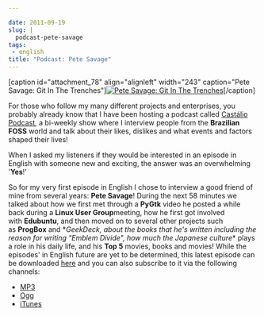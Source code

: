 ```yaml
---

date: 2011-09-19
slug: |
  podcast-pete-savage
tags:
 - english
title: "Podcast: Pete Savage"
---
```


\[caption id="attachment_78" align="alignleft" width="243" caption="Pete
Savage: Git In The Trenches"\][![Pete Savage: Git In The
Trenches](http://www.castalio.info/wp-content/uploads/2011/09/petesavage-243x300.png)](http://www.castalio.info/wp-content/uploads/2011/09/petesavage.png)\[/caption\]

For those who follow my many different projects and enterprises, you
probably already know that I have been hosting a podcast called
[Castálio Podcast](http://www.castalio.info/), a bi-weekly show where I
interview people from the **Brazilian FOSS** world and talk about their
likes, dislikes and what events and factors shaped their lives!

When I asked my listeners if they would be interested in an episode in
English with someone new and exciting, the answer was an overwhelming
'**Yes**!'

So for my very first episode in English I chose to interview a good
friend of mine from several years: **Pete Savage**! During the next 58
minutes we talked about how we first met through a **PyGtk** video he
posted a while back during a **Linux User Group**meeting, how he first
got involved with **Edubuntu**, and then moved on to several other
projects such as **ProgBox** and \**GeekDeck, about the books that he's
written including the reason for writing "Emblem Divide", how much
the Japanese culture*\* plays a role in his daily life, and his **Top
5** movies, books and movies! While the episodes' in English future are
yet to be determined, this latest episode can be downloaded
[here](http://www.castalio.info/pete-savage-git-in-the-trenches-gitt/)
and you can also subscribe to it via the following channels:

-   [MP3](http://feeds.feedburner.com/CastalioPodcastMP3)
-   [Ogg](http://feeds.feedburner.com/CastalioPodcastOgg)
-   [iTunes](http://itunes.apple.com/us/podcast/castalio-podcast/id446259197)

